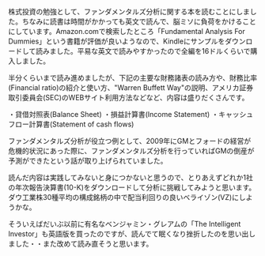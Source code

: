株式投資の勉強として、ファンダメンタルズ分析に関する本を読むことにしました。ちなみに読書は時間がかかっても英文で読んで、脳ミソに負荷をかけることにしています。Amazon.comで検索したところ「Fundamental Analysis For Dummies」という書籍が評価が良いようなので、Kindleにサンプルをダウンロードして読みました。平易な英文で読みやすかったので全編を16ドルくらいで購入しました。

半分くらいまで読み進めましたが、下記の主要な財務諸表の読み方や、財務比率(Financial ratio)の紹介と使い方、"Warren Buffett Way"の説明、アメリカ証券取引委員会(SEC)のWEBサイト利用方法などなど、内容は盛りだくさんです。

・貸借対照表(Balance Sheet)
・損益計算書(Income Statement)
・キャッシュフロー計算書(Statement of cash flows)

ファンダメンタルズ分析が役立つ例として、2009年にGMとフォードの経営が危機的状況にあった際に、ファンダメンタルズ分析を行っていればGMの倒産が予測ができたという話が取り上げられていました。

読んだ内容は実践してみないと身につかないと思うので、とりあえずどれか1社の年次報告決算書(10-K)をダウンロードして分析に挑戦してみようと思います。ダウ工業株30種平均の構成銘柄の中で配当利回りの良いベライゾン(VZ)にしようかな。

そういえばだいぶ以前に有名なベンジャミン・グレアムの「The Intelligent Investor」も英語版を買ったのですが、読んでて眠くなり挫折したのを思い出しました・・また改めて読み直そうと思います。